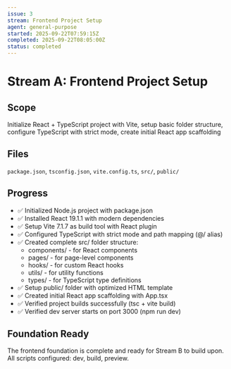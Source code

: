 ```yaml
---
issue: 3
stream: Frontend Project Setup
agent: general-purpose
started: 2025-09-22T07:59:15Z
completed: 2025-09-22T08:05:00Z
status: completed
---
```


# Stream A: Frontend Project Setup

## Scope
Initialize React + TypeScript project with Vite, setup basic folder structure, configure TypeScript with strict mode, create initial React app scaffolding

## Files
`package.json`, `tsconfig.json`, `vite.config.ts`, `src/`, `public/`

## Progress
- ✅ Initialized Node.js project with package.json
- ✅ Installed React 19.1.1 with modern dependencies
- ✅ Setup Vite 7.1.7 as build tool with React plugin
- ✅ Configured TypeScript with strict mode and path mapping (@/ alias)
- ✅ Created complete src/ folder structure:
  - components/ - for React components
  - pages/ - for page-level components
  - hooks/ - for custom React hooks
  - utils/ - for utility functions
  - types/ - for TypeScript type definitions
- ✅ Setup public/ folder with optimized HTML template
- ✅ Created initial React app scaffolding with App.tsx
- ✅ Verified project builds successfully (tsc + vite build)
- ✅ Verified dev server starts on port 3000 (npm run dev)

## Foundation Ready
The frontend foundation is complete and ready for Stream B to build upon. All scripts configured: dev, build, preview.